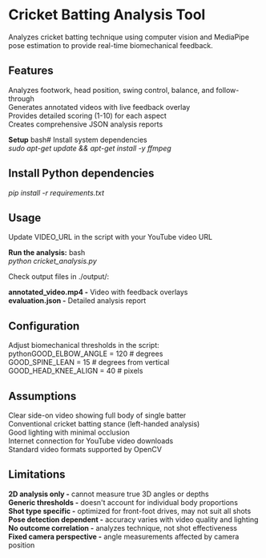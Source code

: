 # Cricket Batting Analysis Tool
Analyzes cricket batting technique using computer vision and MediaPipe pose estimation to provide real-time biomechanical feedback.

## Features

Analyzes footwork, head position, swing control, balance, and follow-through<br>
Generates annotated videos with live feedback overlay<br>
Provides detailed scoring (1-10) for each aspect<br>
Creates comprehensive JSON analysis reports<br>

**Setup**
bash# Install system dependencies<br>
*sudo apt-get update && apt-get install -y ffmpeg*

## Install Python dependencies

*pip install -r requirements.txt*

## Usage

Update VIDEO_URL in the script with your YouTube video URL<br>

**Run the analysis:**
bash<br>
*python cricket_analysis.py*<br>

Check output files in ./output/:

**annotated_video.mp4 -** Video with feedback overlays<br>
**evaluation.json -** Detailed analysis report



## Configuration

Adjust biomechanical thresholds in the script:<br>
pythonGOOD_ELBOW_ANGLE = 120      # degrees<br>
GOOD_SPINE_LEAN = 15        # degrees from vertical<br>
GOOD_HEAD_KNEE_ALIGN = 40   # pixels<br>


## Assumptions

Clear side-on video showing full body of single batter<br>
Conventional cricket batting stance (left-handed analysis)<br>
Good lighting with minimal occlusion<br>
Internet connection for YouTube video downloads<br>
Standard video formats supported by OpenCV<br>

## Limitations

**2D analysis only -** cannot measure true 3D angles or depths<br>
**Generic thresholds -** doesn't account for individual body proportions<br>
**Shot type specific -** optimized for front-foot drives, may not suit all shots<br>
**Pose detection dependent -** accuracy varies with video quality and lighting<br>
**No outcome correlation -** analyzes technique, not shot effectiveness<br>
**Fixed camera perspective -** angle measurements affected by camera position<br>
